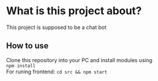 # What is this project about?
This project is supposed to be a chat bot

## How to use
Clone this repository into your PC and install modules using\
```npm install```\
For runing frontend:
```cd src && npm start```
